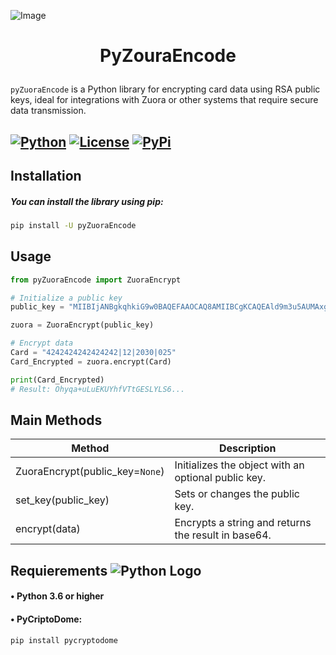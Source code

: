 ![Image](https://companieslogo.com/img/orig/ZUO_BIG-16a6d064.png?t=1720244494)
# <p align="center">PyZouraEncode</p>
 
`pyZuoraEncode` is a Python library for encrypting card  data using RSA public keys, ideal for integrations with Zuora or other systems that require secure data transmission.


[![Python](https://img.shields.io/badge/Python-3.10.5-yellow.svg?logo=python&logoColor=white)](https://www.python.org/downloads/release/python-3105/) 
[![License](https://img.shields.io/badge/License-GPL-green.svg)](https://opensource.org/licenses/GPL)
[![PyPi](https://img.shields.io/badge/PyPi-View_Package-blue.svg?logo=python&logoColor=white)](https://pypi.org/project/pyZuoraEncode/) 
----------

## Installation

##### You can install the library using pip:

```sh
pip install -U pyZuoraEncode
```


## Usage

```python
from pyZuoraEncode import ZuoraEncrypt

# Initialize a public key 
public_key = "MIIBIjANBgkqhkiG9w0BAQEFAAOCAQ8AMIIBCgKCAQEAld9m3u5AUMAxgbU9sPgzU3rDWVnxpKgpvJPQG5hVZULIxtdaBmRO8zD1WvzeZrj5dFsY4ohipCDS52kszz2w4Ex/p4fGkJh7+1yEp1HvSO9wx1f2p+JVIEdyTH7RtpX2RdejXurukHmZkb/++579ewXVNYMu5Ak152CqppyyaT/V1wus+s9966715Jlf1mTDLh5Lu4pugGoUnZfgIWwB7gVJJoHGJizSlIb1Mw7OQZtYAQjuaYlxXZPghAFIXLwP4XC5QSlK1/P2Rqh7OSuNbC6aNowgf5nUqqsjl8iz5Jhjja4hIqxmO20ilXdhT2y2awevWR10F8cvFkOWYB380QIDAQAB" 

zuora = ZuoraEncrypt(public_key)

# Encrypt data
Card = "4242424242424242|12|2030|025"
Card_Encrypted = zuora.encrypt(Card)

print(Card_Encrypted)
# Result: Ohyqa+uLuEKUYhfVTtGESLYLS6...
```


## Main Methods 
| Method                        | Description                                         |
|------------------------------|-----------------------------------------------------|
| ZuoraEncrypt(public_key=`None`) | Initializes the object with an optional public key.  |
| set_key(public_key)           | Sets or changes the public key.                      |
| encrypt(data)                 | Encrypts a string and returns the result in base64.  |



## Requierements ![Python Logo](https://upload.wikimedia.org/wikipedia/commons/thumb/c/c3/Python-logo-notext.svg/20px-Python-logo-notext.svg.png)

#### • Python 3.6 or higher
#### • PyCriptoDome:

```sh
pip install pycryptodome
```
